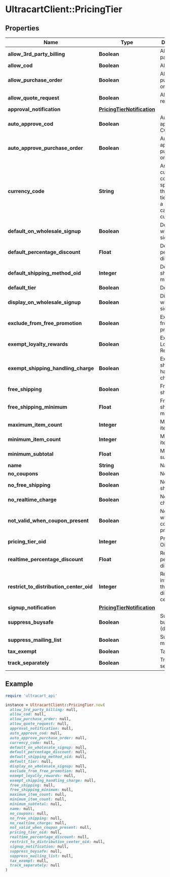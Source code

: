 # UltracartClient::PricingTier

## Properties

| Name | Type | Description | Notes |
| ---- | ---- | ----------- | ----- |
| **allow_3rd_party_billing** | **Boolean** | Allow 3rd party billing | [optional] |
| **allow_cod** | **Boolean** | Allow COD | [optional] |
| **allow_purchase_order** | **Boolean** | Allow purchase order | [optional] |
| **allow_quote_request** | **Boolean** | Allow quote request | [optional] |
| **approval_notification** | [**PricingTierNotification**](PricingTierNotification.md) |  | [optional] |
| **auto_approve_cod** | **Boolean** | Auto approve COD | [optional] |
| **auto_approve_purchase_order** | **Boolean** | Auto approve purchase order | [optional] |
| **currency_code** | **String** | Any currency code specified on this pricing tier will force a shopping cart into that currency | [optional] |
| **default_on_wholesale_signup** | **Boolean** | Default on wholesale signup | [optional] |
| **default_percentage_discount** | **Float** | Default percentage discount | [optional] |
| **default_shipping_method_oid** | **Integer** | Default shipping method oid | [optional] |
| **default_tier** | **Boolean** | Default tier | [optional] |
| **display_on_wholesale_signup** | **Boolean** | Display on wholesale signup | [optional] |
| **exclude_from_free_promotion** | **Boolean** | Exclude from free promotion | [optional] |
| **exempt_loyalty_rewards** | **Boolean** | Exempt from Loyalty Rewards | [optional] |
| **exempt_shipping_handling_charge** | **Boolean** | Exempt shipping handling charge | [optional] |
| **free_shipping** | **Boolean** | Free shipping | [optional] |
| **free_shipping_minimum** | **Float** | Free shipping minimum | [optional] |
| **maximum_item_count** | **Integer** | Maximum item count | [optional] |
| **minimum_item_count** | **Integer** | Minimum item count | [optional] |
| **minimum_subtotal** | **Float** | Minimum subtotal | [optional] |
| **name** | **String** | Name | [optional] |
| **no_coupons** | **Boolean** | No coupons | [optional] |
| **no_free_shipping** | **Boolean** | No free shipping | [optional] |
| **no_realtime_charge** | **Boolean** | No realtime charge | [optional] |
| **not_valid_when_coupon_present** | **Boolean** | Not valid when coupon present | [optional] |
| **pricing_tier_oid** | **Integer** | Pricing Tier Oid | [optional] |
| **realtime_percentage_discount** | **Float** | Realtime percentage discount | [optional] |
| **restrict_to_distribution_center_oid** | **Integer** | Restrict inventory to this distribution center oid | [optional] |
| **signup_notification** | [**PricingTierNotification**](PricingTierNotification.md) |  | [optional] |
| **suppress_buysafe** | **Boolean** | Suppress buySAFE (deprecated) | [optional] |
| **suppress_mailing_list** | **Boolean** | Suppress mailing list | [optional] |
| **tax_exempt** | **Boolean** | Tax Exempt | [optional] |
| **track_separately** | **Boolean** | Track separately | [optional] |

## Example

```ruby
require 'ultracart_api'

instance = UltracartClient::PricingTier.new(
  allow_3rd_party_billing: null,
  allow_cod: null,
  allow_purchase_order: null,
  allow_quote_request: null,
  approval_notification: null,
  auto_approve_cod: null,
  auto_approve_purchase_order: null,
  currency_code: null,
  default_on_wholesale_signup: null,
  default_percentage_discount: null,
  default_shipping_method_oid: null,
  default_tier: null,
  display_on_wholesale_signup: null,
  exclude_from_free_promotion: null,
  exempt_loyalty_rewards: null,
  exempt_shipping_handling_charge: null,
  free_shipping: null,
  free_shipping_minimum: null,
  maximum_item_count: null,
  minimum_item_count: null,
  minimum_subtotal: null,
  name: null,
  no_coupons: null,
  no_free_shipping: null,
  no_realtime_charge: null,
  not_valid_when_coupon_present: null,
  pricing_tier_oid: null,
  realtime_percentage_discount: null,
  restrict_to_distribution_center_oid: null,
  signup_notification: null,
  suppress_buysafe: null,
  suppress_mailing_list: null,
  tax_exempt: null,
  track_separately: null
)
```

